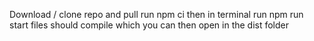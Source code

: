 Download / clone repo and pull 
  run npm ci 
then in terminal run
  npm run start
files should compile which you can then open in the dist folder
  
